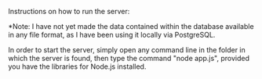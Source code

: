 Instructions on how to run the server:

*Note: I have not yet made the data contained within the database available
in any file format, as I have been using it locally via PostgreSQL.

In order to start the server, simply open any command line in the folder
in which the server is found, then type the command "node app.js", provided
you have the libraries for Node.js installed.